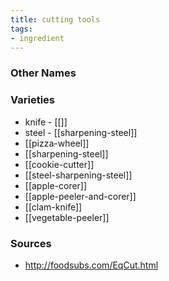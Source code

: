 ```yaml
---
title: cutting tools
tags:
- ingredient
---
```



### Other Names


### Varieties

* knife - [[]]
* steel - [[sharpening-steel]]
* [[pizza-wheel]]
* [[sharpening-steel]]
* [[cookie-cutter]]
* [[steel-sharpening-steel]]
* [[apple-corer]]
* [[apple-peeler-and-corer]]
* [[clam-knife]]
* [[vegetable-peeler]]

### Sources
* http://foodsubs.com/EqCut.html

